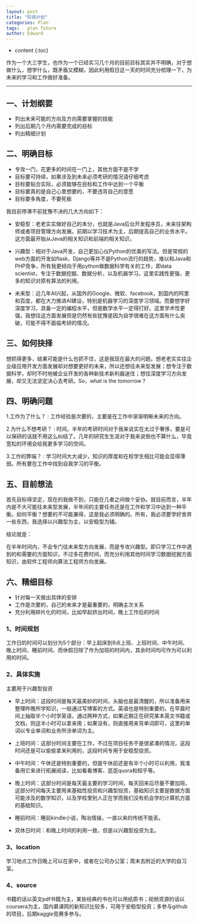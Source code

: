 ```yaml
---
layout: post
title: "阶段计划"
categories: Plan
tags:   plan future 
author: Edward
---
```


* content
{:toc}

作为一个大三学生，也作为一个已经实习几个月的目前目标其实并不明确，对于想做什么，想学什么，既矛盾又模糊，因此利用假日这一天的时间充分梳理一下，为未来的学习和工作做好准备。

--------------------

## 一、计划纲要

- 列出未来可能的方向及方向需要掌握的技能
- 列出后期几个月内需要完成的目标
- 列出精细计划

## 二、明确目标

- 专攻一门，花更多的时间在一门上，其他方面不是不学
- 目标要可持续，如果涉及到未来必须考研的情况请仔细考虑
- 目标要贴合实际，必须能够在目标和工作中达到一个平衡
- 目标要真的是自己心里想要的，不要违背自己的意愿
- 目标要多角度，不要死板

我目前停滞不前犹豫不决的几大方向如下：

- 安稳型：老老实实做好自己的本分，也就是Java后台开发程序员，未来往架构师或者项目管理方向发展。前期以学习技术为主，后期提高自己的业务水平。这方面最开始从Java的相关知识和前端的相关知识，

- 兴趣型：相对于Java开发，自己更加心仪Python的优美的写法。但是常规的web方面的开发如flask、Django等并不是Python流行的趋势，难以和Java和PHP竞争，所有我更倾向于用python做数据科学有关的工作，即data scientist，专注于数据挖掘、数据分析，以及机器学习。这里实践性更强，更多的知识对原有算法的利用。

- 未来型：近几年AI兴起，从国外的Google、微软、facebook，到国内的阿里和百度，都在大力推进AI建设，特别是机器学习的深度学习领域。而要想学好深度学习，具备一定的编程水平，但是数学水平一定得打好。这里学术性更强，我想往这方面发展但是仍然有些犹豫是因为自学很难在这方面有什么突破，可能不得不面临考研的情况。

## 三、如何抉择

想抓得更多，结果可能是什么也抓不住，这是我现在最大的问题。想老老实实往企业级应用开发方面发展却对想要更好的未来，所以还想往未来型发展；想专注于数据科学，却时不时地被企业开发的各种新技术新利器迷住；想往深度学习方向发展，却又无法坚定决心去考研。So，what is the tomorrow？

## 四、明确问题

1.工作为了什么？
:   工作经验是次要的，主要是在工作中渐渐明晰未来的方向。

2.为什么不想考研？
:   时间，半年的考研时间对于我来说实在太过于奢侈，要是可以保研的话就不用这么纠结了。几年的研究生生涯对于我来说倒也不算什么，毕竟宽松的环境会给我更多学习的空间。

3.工作的弊端？
:   学习时间大大减少，知识的厚度和在校学生相比可能会显得薄弱。所有要在工作中找到自我学习的平衡。

## 五、目前想法

首先目标得坚定，现在的我做不到，只能在几者之间做个妥协。就目前而言，半年内是不大可能往未来型发展，半年间的主要任务还是在工作和学习中达到一种平衡。如何平衡？想要的不可能兼得，这是我必须明确的。所有，我必须要学好舍弃一些东西，我选择以兴趣型为主，以安稳型为辅。

结论就是：

在半年时间内，不会专门往未来型方向发展，而是专攻兴趣型。即只学习工作中遇到的和需要的方面知识，不过多花费时间，而充分利用其他时间学习数据挖掘方面知识，由软件工程师向算法工程师方向发展。

## 六、精细目标

- 针对每一天做出具体的安排
- 工作是次要的，自己的未来才是最重要的，明确主次关系
- 充分利用碎片化的时间，比如早起挤出时间，晚上工作后的时间

### 1、时间规划

工作日的时间可以划分为5个部分：早上起床到9点上班、上班时间、中午时间、晚上时间、睡前时间，而休假日除了作为加班的时间内，其余时间均可作为可以利用的时间。

### 2、具体实施

主要用于兴趣型投资

- 早上时间：这段时间是每天最美妙的时间，头脑也是最清醒的，所以准备用来整理昨晚所学知识，一般通过写博客的方式。英语也是特别重要的，在早晨时间上抽取半个小时学英语，通过两种方式，如果近期正在研究某本英文书籍或文档，则这半小时可以拿来用；如果没有，则直接用来背单词即可，这里的单词以专业单词和业务所涉单词为主。

- 上班时间：这部分时间主要在工作，不过在项目任务不是很紧凑的情况，这段时间还是可以偷偷拿来利用的，这段时间专用于安稳型投资。

- 中午时间：午休还是特别重要的，但是午休前还是有半个小时可以利用，我准备用它来进行拓展阅读，比如看看博客、逛逛quora和知乎等。

- 晚上时间：这部分时间是每天最主要的学习时间，每天回来后尽量不要加班，这部分时间每天主要用来基础性投资和兴趣型投资，基础知识主要是数据方面可能涉及的数学知识，以及学校里别人正在学而我们没有机会学的计算机方面的基础知识。

- 睡前时间：睡前kindle小说，陶冶情操，一直以来的传统不能丢。

- 双休日时间：和晚上时间的利用一致，但是以兴趣型投资为主。

### 3、location

学习地点工作日晚上可以在家中，或者在公司办公室；周末去附近的大学的自习室。

### 4、source

书籍的话以英文pdf书籍为主，某些经典的书也可以用纸质书；视频资源的话以coursera为主，国内慕课网的新知识比较多，可用于安稳型投资；多参与github的项目，后期kaggle竞赛多参与。

